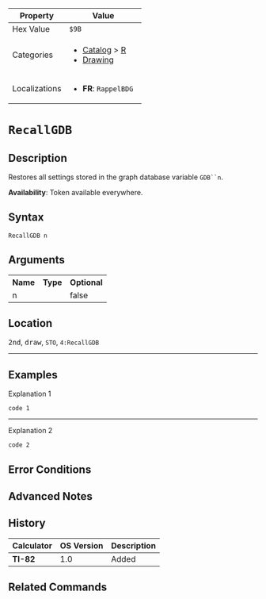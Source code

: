 | Property      | Value |
|---------------|-------|
| Hex Value     | `$9B`|
| Categories    | <ul><li>[Catalog](../categories/Catalog.md) > [R](../categories/Catalog.md#R)</li><li>[Drawing](../categories/Drawing.md)</li></ul> |
| Localizations | <ul><li><b>FR</b>: `RappelBDG `</li></ul> |

# `RecallGDB `

## Description
Restores all settings stored in the graph database variable `GDB``n`.


<b>Availability</b>: Token available everywhere.

## Syntax
`RecallGDB n`

## Arguments
<table>
<tr><th>Name</th><th>Type</th><th>Optional</th></tr>

<tr><td>n</td><td></td><td>false</td></tr>

</table>

## Location
<kbd>2nd</kbd>, <kbd>draw</kbd>, `STO`, `4:RecallGDB`
<hr>

## Examples

Explanation 1
```ti-basic
code 1
```
---
Explanation 2
```ti-basic
code 2
```

## Error Conditions


## Advanced Notes


## History
| Calculator | OS Version | Description |
|------------|------------|-------------|
| <b>TI-82</b> | 1.0 | Added

## Related Commands

    
